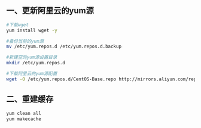 ## 一、更新阿里云的yum源
```bash
#下载wget
yum install wget -y

#备份当前的yum源
mv /etc/yum.repos.d /etc/yum.repos.d.backup

#新建空的yum源设置目录
mkdir /etc/yum.repos.d

#下载阿里云的yum源配置
wget -O /etc/yum.repos.d/CentOS-Base.repo http://mirrors.aliyun.com/repo/Centos-7.repo
```
## 二、重建缓存
```bash
yum clean all
yum makecache
```
